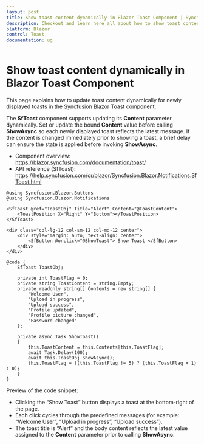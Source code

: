 ```yaml
---
layout: post
title: Show toast content dynamically in Blazor Toast Component | Syncfusion
description: Checkout and learn here all about how to show toast content dynamically in Syncfusion Blazor Toast component and more.
platform: Blazor
control: Toast
documentation: ug
---
```


# Show toast content dynamically in Blazor Toast Component

This page explains how to update toast content dynamically for newly displayed toasts in the Syncfusion Blazor Toast component.

The **SfToast** component supports updating its **Content** parameter dynamically. Set or update the bound **Content** value before calling **ShowAsync** so each newly displayed toast reflects the latest message. If the content is changed immediately prior to showing a toast, a brief delay can ensure the state is applied before invoking **ShowAsync**.

- Component overview: https://blazor.syncfusion.com/documentation/toast/
- API reference (SfToast): https://help.syncfusion.com/cr/blazor/Syncfusion.Blazor.Notifications.SfToast.html

```cshtml
@using Syncfusion.Blazor.Buttons
@using Syncfusion.Blazor.Notifications

<SfToast @ref="ToastObj" Title="Alert" Content="@ToastContent">
    <ToastPosition X="Right" Y="Bottom"></ToastPosition>
</SfToast>

<div class="col-lg-12 col-sm-12 col-md-12 center">
    <div style="margin: auto; text-align: center">
        <SfButton @onclick="@ShowToast"> Show Toast </SfButton>
    </div>
</div>

@code {
    SfToast ToastObj;

    private int ToastFlag = 0;
    private string ToastContent = string.Empty;
    private readonly string[] Contents = new string[] {
        "Welcome User",
        "Upload in progress",
        "Upload success",
        "Profile updated",
        "Profile picture changed",
        "Password changed"
    };

    private async Task ShowToast()
    {
        this.ToastContent = this.Contents[this.ToastFlag];
        await Task.Delay(100);
        await this.ToastObj.ShowAsync();
        this.ToastFlag = ((this.ToastFlag != 5) ? (this.ToastFlag + 1) : 0);
    }
}
```
Preview of the code snippet:
- Clicking the “Show Toast” button displays a toast at the bottom-right of the page.
- Each click cycles through the predefined messages (for example: “Welcome User”, “Upload in progress”, “Upload success”).
- The toast title is “Alert” and the body content reflects the latest value assigned to the **Content** parameter prior to calling **ShowAsync**.